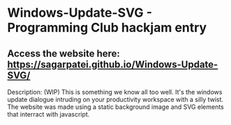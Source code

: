 # Windows-Update-SVG - Programming Club hackjam entry

## Access the website here: https://sagarpatei.github.io/Windows-Update-SVG/


Description:
(WIP) This is something we know all too well. It's the windows update dialogue intruding on your productivity workspace with a silly twist. The website was made using a static background image and SVG elements that interract with javascript.
